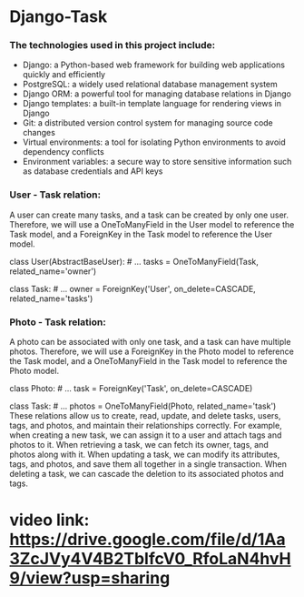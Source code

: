 # Django-Task

### The technologies used in this project include:

- Django: a Python-based web framework for building web applications quickly and efficiently
- PostgreSQL: a widely used relational database management system
- Django ORM: a powerful tool for managing database relations in Django
- Django templates: a built-in template language for rendering views in Django
- Git: a distributed version control system for managing source code changes
- Virtual environments: a tool for isolating Python environments to avoid dependency conflicts
- Environment variables: a secure way to store sensitive information such as database credentials and API keys


### User - Task relation:
A user can create many tasks, and a task can be created by only one user. Therefore, we will use a OneToManyField in the User model to reference the Task model, and a ForeignKey in the Task model to reference the User model.

class User(AbstractBaseUser):
    # ...
    tasks = OneToManyField(Task, related_name='owner')

class Task:
    # ...
    owner = ForeignKey('User', on_delete=CASCADE, related_name='tasks')

### Photo - Task relation:
A photo can be associated with only one task, and a task can have multiple photos. Therefore, we will use a ForeignKey in the Photo model to reference the Task model, and a OneToManyField in the Task model to reference the Photo model.

class Photo:
    # ...
    task = ForeignKey('Task', on_delete=CASCADE)

class Task:
    # ...
    photos = OneToManyField(Photo, related_name='task')
These relations allow us to create, read, update, and delete tasks, users, tags, and photos, and maintain their relationships correctly. For example, when creating a new task, we can assign it to a user and attach tags and photos to it. When retrieving a task, we can fetch its owner, tags, and photos along with it. When updating a task, we can modify its attributes, tags, and photos, and save them all together in a single transaction. When deleting a task, we can cascade the deletion to its associated photos and tags.


# video link: https://drive.google.com/file/d/1Aa3ZcJVy4V4B2TbIfcV0_RfoLaN4hvH9/view?usp=sharing
